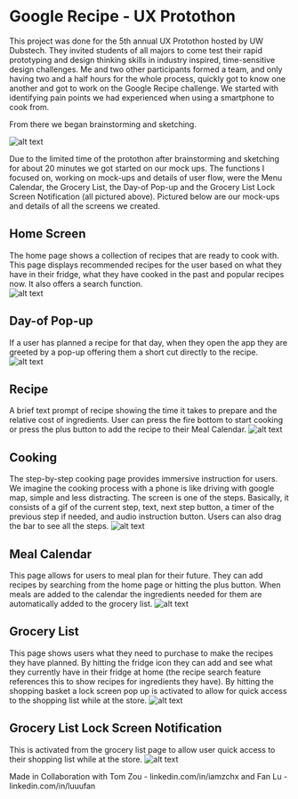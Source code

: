 # Google Recipe - UX Protothon

This project was done for the 5th annual UX Protothon hosted by UW Dubstech. They invited students of all majors to come test their rapid prototyping and design thinking skills in industry inspired, time-sensitive design challenges. Me and two other participants formed a team, and only having two and a half hours for the whole process, quickly got to know one another and got to work on the Google Recipe challenge. We started with identifying pain points we had experienced when using a smartphone to cook from. 

From there we began brainstorming and sketching.

![alt text](GR-sketch.jpg)

Due to the limited time of the protothon after brainstorming and sketching for about 20 minutes we got started on our mock ups. The functions I focused on, working on mock-ups and details of user flow, were the Menu Calendar, the Grocery List, the Day-of Pop-up and the Grocery List Lock Screen Notification (all pictured above). Pictured below are our mock-ups and details of all the screens we created.

## Home Screen
The home page shows a collection of recipes that are ready to cook with. This page displays recommended recipes for the user based on what they have in their fridge, what they have cooked in the past and popular recipes now. It also offers a search function.  
![alt text](GR-home.jpg)


## Day-of Pop-up
If a user has planned a recipe for that day, when they open the app they are greeted by a pop-up offering them a short cut directly to the recipe. 
![alt text](GR-pop.jpg)

## Recipe
A brief text prompt of recipe showing the time it takes to prepare and the relative cost of ingredients. User can press the fire bottom to start cooking or press the plus button to add the recipe to their Meal Calendar.
![alt text](GR-recipe.jpg)

## Cooking
The step-by-step cooking page provides immersive instruction for users. We imagine the cooking process with a phone is like driving with google map, simple and less distracting. The screen is one of the steps. Basically, it consists of a gif of the current step, text, next step button, a timer of the previous step if needed, and audio instruction button. Users can also drag the bar to see all the steps.
![alt text](GR-cook.jpg)

## Meal Calendar
This page allows for users to meal plan for their future. They can add recipes by searching from the home page or hitting the plus button. When meals are added to the calendar the ingredients needed for them are automatically added to the grocery list. 
![alt text](GR-cal.jpg)

## Grocery List
This page shows users what they need to purchase to make the recipes they have planned. By hitting the fridge icon they can add and see what they currently have in their fridge at home (the recipe search feature references this to show recipes for ingredients they have). By hitting the shopping basket a lock screen pop up is activated to allow for quick access to the shopping list while at the store. 
![alt text](GR-list.jpg)

## Grocery List Lock Screen Notification
This is activated from the grocery list page to allow user quick access to their shopping list while at the store.
![alt text](GR-lock.jpg)

Made in Collaboration with 
Tom Zou - linkedin.com/in/iamzchx 
and 
Fan Lu -  linkedin.com/in/luuufan 

